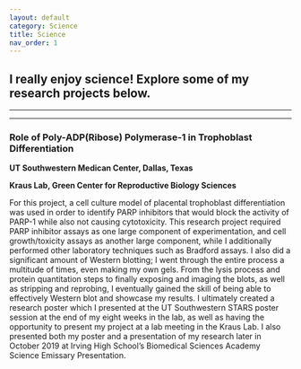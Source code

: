 ```yaml
---
layout: default
category: Science
title: Science
nav_order: 1
---
```


## I really enjoy science! Explore some of my research projects below.

* * * 
* * *

### Role of Poly-ADP(Ribose) Polymerase-1 in Trophoblast Differentiation
**UT Southwestern Medican Center, Dallas, Texas**

**Kraus Lab, Green Center for Reproductive Biology Sciences**

For this project, a cell culture model of placental trophoblast differentiation was used in order to identify PARP inhibitors that would block the activity of PARP-1 while also not causing cytotoxicity. This research project required PARP inhibitor assays as one large component of experimentation, and cell growth/toxicity assays as another large component, while I additionally performed other laboratory techniques such as Bradford assays. I also did a significant amount of Western blotting; I went through the entire process a multitude of times, even making my own gels. From the lysis process and protein quantitation steps to finally exposing and imaging the blots, as well as stripping and reprobing, I eventually gained the skill of being able to effectively Western blot and showcase my results. I ultimately created a research poster which I presented at the UT Southwestern STARS poster session at the end of my eight weeks in the lab, as well as having the opportunity to present my project at a lab meeting in the Kraus Lab. I also presented both my poster and a presentation of my research later in October 2019 at Irving High School’s Biomedical Sciences Academy Science Emissary Presentation.



